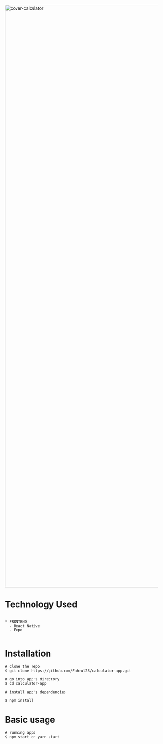 <img width="1920" alt="cover-calculator" src="https://user-images.githubusercontent.com/53459506/153166519-a1a34b5f-7fed-496e-8501-bab4c51d2610.png">

# Technology Used
```

* FRONTEND
  - React Native
  - Expo
  
```

# Installation

```
# clone the repo
$ git clone https://github.com/Fahrul23/calculator-app.git

# go into app's directory
$ cd calculator-app

# install app's dependencies

$ npm install

```

# Basic usage

```
# running apps
$ npm start or yarn start

```

